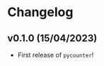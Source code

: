 # Changelog

<!--next-version-placeholder-->

## v0.1.0 (15/04/2023)

- First release of `pycounter`!